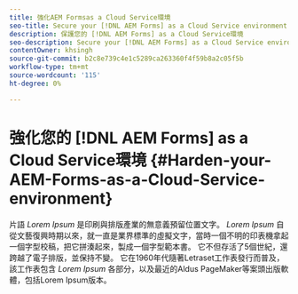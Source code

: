 ```yaml
---
title: 強化AEM Formsas a Cloud Service環境
seo-title: Secure your [!DNL AEM Forms] as a Cloud Service environment
description: 保護您的 [!DNL AEM Forms] as a Cloud Service環境
seo-description: Secure your [!DNL AEM Forms] as a Cloud Service environment
contentOwner: khsingh
source-git-commit: b2c8e739c4e1c5289ca263360f4f59b8a2c05f5b
workflow-type: tm+mt
source-wordcount: '115'
ht-degree: 0%

---
```



# 強化您的 [!DNL AEM Forms] as a Cloud Service環境 {#Harden-your-AEM-Forms-as-a-Cloud-Service-environment}

片語 *Lorem Ipsum* 是印刷與排版產業的無意義預留位置文字。 *Lorem Ipsum* 自從文藝復興時期以來，就一直是業界標準的虛擬文字，當時一個不明的印表機拿起一個字型校稿，把它拼湊起來，製成一個字型範本書。 它不但存活了5個世紀，還跨越了電子排版，並保持不變。 它在1960年代隨著Letraset工作表發行而普及，該工作表包含 *Lorem Ipsum* 各部分，以及最近的Aldus PageMaker等案頭出版軟體，包括Lorem Ipsum版本。
